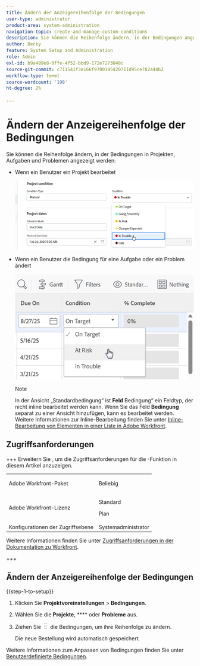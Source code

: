 ```yaml
---
title: Ändern der Anzeigereihenfolge der Bedingungen
user-type: administrator
product-area: system-administration
navigation-topic: create-and-manage-custom-conditions
description: Sie können die Reihenfolge ändern, in der Bedingungen angezeigt werden, wenn ein Benutzer ein Projekt bearbeitet, oder die Bedingung für eine Aufgabe oder ein Problem ändern.
author: Becky
feature: System Setup and Administration
role: Admin
exl-id: b9a489e8-0ffe-4f52-bbd9-172e7273048c
source-git-commit: c711541f3e166f9700195420711d95ce782a44b2
workflow-type: tm+mt
source-wordcount: '198'
ht-degree: 2%

---
```


# Ändern der Anzeigereihenfolge der Bedingungen

Sie können die Reihenfolge ändern, in der Bedingungen in Projekten, Aufgaben und Problemen angezeigt werden:

* Wenn ein Benutzer ein Projekt bearbeitet

  ![Bedingung beim Bearbeiten eines Projekts ändern](assets/change-condition-edit-project-0825.png)

* Wenn ein Benutzer die Bedingung für eine Aufgabe oder ein Problem ändert

  ![Bedingung in Liste ändern](assets/change-conditions-list-dropdown-0925.png)

  >[!NOTE]
  >
  >In der Ansicht „Standardbedingung“ ist **Feld** Bedingung“ ein Feldtyp, der nicht inline bearbeitet werden kann. Wenn Sie das Feld **Bedingung** separat zu einer Ansicht hinzufügen, kann es bearbeitet werden. Weitere Informationen zur Inline-Bearbeitung finden Sie unter [Inline-Bearbeitung von Elementen in einer Liste in Adobe Workfront](/help/quicksilver/workfront-basics/navigate-workfront/use-lists/inline-edit-objects.md).

## Zugriffsanforderungen

+++ Erweitern Sie , um die Zugriffsanforderungen für die -Funktion in diesem Artikel anzuzeigen.

<table style="table-layout:auto"> 
 <col> 
 <col> 
 <tbody> 
  <tr> 
   <td>Adobe Workfront-Paket</td> 
   <td><p>Beliebig</p></td> 
  </tr> 
  <tr> 
   <td>Adobe Workfront-Lizenz</td> 
   <td><p>Standard</p>
       <p>Plan</p></td>
  </tr> 
  <tr> 
   <td>Konfigurationen der Zugriffsebene</td> 
   <td>Systemadministrator</td> 
  </tr> 
 </tbody> 
</table>

Weitere Informationen finden Sie unter [Zugriffsanforderungen in der Dokumentation zu Workfront](/help/quicksilver/administration-and-setup/add-users/access-levels-and-object-permissions/access-level-requirements-in-documentation.md).

+++

## Ändern der Anzeigereihenfolge der Bedingungen

{{step-1-to-setup}}

1. Klicken Sie **Projektvoreinstellungen** > **Bedingungen**.

1. Wählen Sie die **Projekte**, **** oder **Probleme** aus.

1. Ziehen Sie ![move icon](assets/move-icon---dots.png) die Bedingungen, um ihre Reihenfolge zu ändern.

   Die neue Bestellung wird automatisch gespeichert.

Weitere Informationen zum Anpassen von Bedingungen finden Sie unter [Benutzerdefinierte Bedingungen](../../../administration-and-setup/customize-workfront/create-manage-custom-conditions/custom-conditions.md).
